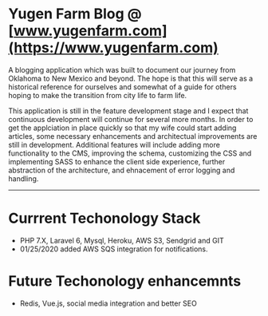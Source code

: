 # Yugen Farm Blog @ [www.yugenfarm.com](https://www.yugenfarm.com)

A blogging application which was built to document our journey from Oklahoma to New Mexico and beyond.  The hope is that this will serve as a historical reference for ourselves and somewhat of a guide for others hoping to make the transition from city life to farm life.

This application is still in the feature development stage and I expect that continuous development will continue for several more months.  In order to get the applciation in place quickly so that my wife could start adding articles, some necessary enhancements and architectual improvements are still in development.  Additional features will include adding more functionality to the CMS, improving the schema, customizing the CSS and implementing SASS to enhance the client side experience, further abstraction of the architecture, and ehnacement of error logging and handling.

---

# Currrent Techonology Stack

* PHP 7.X, Laravel 6, Mysql, Heroku, AWS S3, Sendgrid and GIT
* 01/25/2020 added AWS SQS integration for notifications.

# Future Techonology enhancemnts

* Redis, Vue.js, social media integration and better SEO

